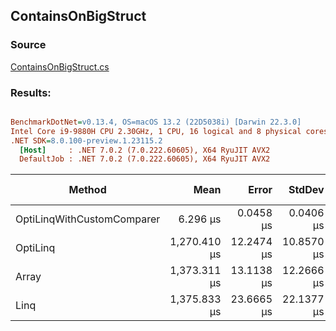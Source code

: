 ﻿## ContainsOnBigStruct

### Source
[ContainsOnBigStruct.cs](../../src/OptiLinq.Benchmark/ContainsOnBigStruct.cs)

### Results:
``` ini

BenchmarkDotNet=v0.13.4, OS=macOS 13.2 (22D5038i) [Darwin 22.3.0]
Intel Core i9-9880H CPU 2.30GHz, 1 CPU, 16 logical and 8 physical cores
.NET SDK=8.0.100-preview.1.23115.2
  [Host]     : .NET 7.0.2 (7.0.222.60605), X64 RyuJIT AVX2
  DefaultJob : .NET 7.0.2 (7.0.222.60605), X64 RyuJIT AVX2


```
|                     Method |         Mean |      Error |     StdDev |           Ratio | RatioSD |     Gen0 | Allocated | Alloc Ratio |
|--------------------------- |-------------:|-----------:|-----------:|----------------:|--------:|---------:|----------:|------------:|
| OptiLinqWithCustomComparer |     6.296 μs |  0.0458 μs |  0.0406 μs | 218.905x faster |   4.18x |        - |         - |          NA |
|                   OptiLinq | 1,270.410 μs | 12.2474 μs | 10.8570 μs |   1.085x faster |   0.02x | 152.3438 | 1280650 B |  1.00x more |
|                      Array | 1,373.311 μs | 13.1138 μs | 12.2666 μs |   1.002x faster |   0.02x | 152.3438 | 1280650 B |  1.00x more |
|                       Linq | 1,375.833 μs | 23.6665 μs | 22.1377 μs |        baseline |         | 152.3438 | 1280650 B |             |
